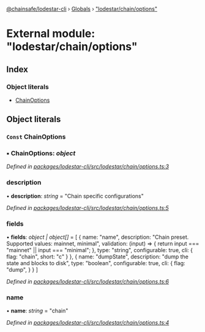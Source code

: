 [@chainsafe/lodestar-cli](../README.md) › [Globals](../globals.md) › ["lodestar/chain/options"](_lodestar_chain_options_.md)

# External module: "lodestar/chain/options"

## Index

### Object literals

* [ChainOptions](_lodestar_chain_options_.md#const-chainoptions)

## Object literals

### `Const` ChainOptions

### ▪ **ChainOptions**: *object*

*Defined in [packages/lodestar-cli/src/lodestar/chain/options.ts:3](https://github.com/ChainSafe/lodestar/blob/e079784d1/packages/lodestar-cli/src/lodestar/chain/options.ts#L3)*

###  description

• **description**: *string* = "Chain specific configurations"

*Defined in [packages/lodestar-cli/src/lodestar/chain/options.ts:5](https://github.com/ChainSafe/lodestar/blob/e079784d1/packages/lodestar-cli/src/lodestar/chain/options.ts#L5)*

###  fields

• **fields**: *object | object[]* = [
    {
      name: "name",
      description: "Chain preset. Supported values: mainnet, minimal",
      validation: (input) => {
        return input === "mainnet" || input === "minimal";
      },
      type: "string",
      configurable: true,
      cli: {
        flag: "chain",
        short: "c"
      }
    },
    {
      name: "dumpState",
      description: "dump the state and blocks to disk",
      type: "boolean",
      configurable: true,
      cli: {
        flag: "dump",
      }
    }
  ]

*Defined in [packages/lodestar-cli/src/lodestar/chain/options.ts:6](https://github.com/ChainSafe/lodestar/blob/e079784d1/packages/lodestar-cli/src/lodestar/chain/options.ts#L6)*

###  name

• **name**: *string* = "chain"

*Defined in [packages/lodestar-cli/src/lodestar/chain/options.ts:4](https://github.com/ChainSafe/lodestar/blob/e079784d1/packages/lodestar-cli/src/lodestar/chain/options.ts#L4)*
